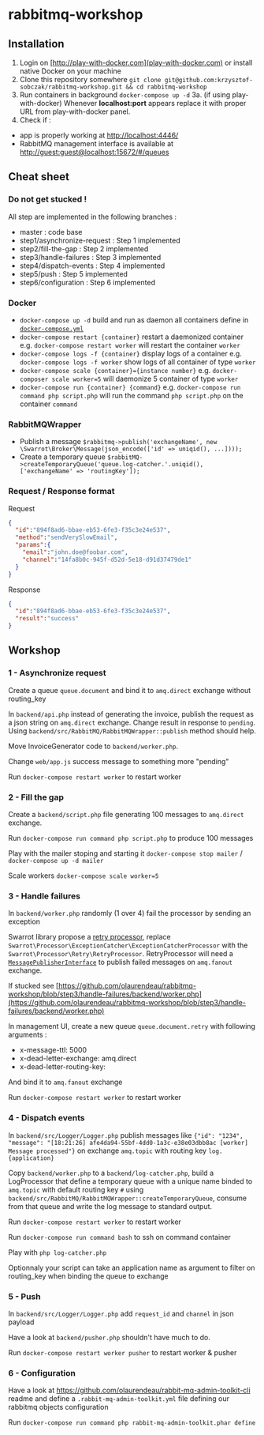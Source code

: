 # rabbitmq-workshop

## Installation

1. Login on [http://play-with-docker.com](play-with-docker.com) or install native Docker on your machine
2. Clone this repository somewhere `git clone git@github.com:krzysztof-sobczak/rabbitmq-workshop.git && cd rabbitmq-workshop`
3. Run containers in background `docker-compose up -d`
3a. (if using play-with-docker) Whenever **localhost:port** appears replace it with proper URL from play-with-docker panel.
5. Check if :
  * app is properly working at [http://localhost:4446/](http://localhost:4446/)
  * RabbitMQ management interface is available at [http://guest:guest@localhost:15672/#/queues](http://guest:guest@localhost:15672/#/queues)

## Cheat sheet

### Do not get stucked !

All step are implemented in the following branches :
- master : code base
- step1/asynchronize-request : Step 1 implemented
- step2/fill-the-gap : Step 2 implemented
- step3/handle-failures : Step 3 implemented
- step4/dispatch-events : Step 4 implemented
- step5/push : Step 5 implemented
- step6/configuration : Step 6 implemented

### Docker

* `docker-compose up -d` build and run as daemon all containers define in [`docker-compose.yml`](https://github.com/olaurendeau/rabbitmq-workshop/blob/master/docker-compose.yml)
* `docker-compose restart {container}` restart a daemonized container e.g. `docker-compose restart worker` will restart the container `worker`
* `docker-compose logs -f {container}` display logs of a container e.g. `docker-compose logs -f worker` show logs of all container of type `worker`
* `docker-compose scale {container}={instance number}` e.g. `docker-composer scale worker=5` will daemonize 5 container of type `worker`
* `docker-compose run {container} {command}` e.g. `docker-compose run command php script.php` will run the command `php script.php` on the container `command`

### RabbitMQWrapper

* Publish a message `$rabbitmq->publish('exchangeName', new \Swarrot\Broker\Message(json_encode(['id' => uniqid(), ...])));`
* Create a temporary queue `$rabbitMQ->createTemporaryQueue('queue.log-catcher.'.uniqid(), ['exchangeName' => 'routingKey']);`

### Request / Response format

Request
```json
{
  "id":"894f8ad6-bbae-eb53-6fe3-f35c3e24e537",
  "method":"sendVerySlowEmail",
  "params":{
    "email":"john.doe@foobar.com",
    "channel":"14fa8b0c-945f-d52d-5e18-d91d37479de1"
  }
}
```

Response
```json
{
  "id":"894f8ad6-bbae-eb53-6fe3-f35c3e24e537",
  "result":"success"
}
```

## Workshop

### 1 - Asynchronize request

Create a queue `queue.document` and bind it to `amq.direct` exchange without routing_key

In `backend/api.php` instead of generating the invoice, publish the request as a json string on `amq.direct` exchange. Change result in response to `pending`. Using `backend/src/RabbitMQ/RabbitMQWrapper::publish` method should help.

Move InvoiceGenerator code to `backend/worker.php`.

Change `web/app.js` success message to something more "pending"

Run `docker-compose restart worker` to restart worker

### 2 - Fill the gap

Create a `backend/script.php` file generating 100 messages to `amq.direct` exchange.

Run `docker-compose run command php script.php` to produce 100 messages

Play with the mailer stoping and starting it `docker-compose stop mailer` / `docker-compose up -d mailer`

Scale workers `docker-compose scale worker=5`

### 3 - Handle failures

In `backend/worker.php` randomly (1 over 4) fail the processor by sending an exception

Swarrot library propose a [retry processor](https://github.com/swarrot/swarrot/tree/master/src/Swarrot/Processor/Retry), replace `Swarrot\Processor\ExceptionCatcher\ExceptionCatcherProcessor` with the `Swarrot\Processor\Retry\RetryProcessor`.
RetryProcessor will need a [`MessagePublisherInterface`](https://github.com/olaurendeau/rabbitmq-workshop/blob/master/backend/src/RabbitMQ/RabbitMQWrapper.php#L45-L51) to publish failed messages on `amq.fanout` exchange.

If stucked see [https://github.com/olaurendeau/rabbitmq-workshop/blob/step3/handle-failures/backend/worker.php](https://github.com/olaurendeau/rabbitmq-workshop/blob/step3/handle-failures/backend/worker.php)

In management UI, create a new queue `queue.document.retry` with following arguments :
* x-message-ttl:	5000
* x-dead-letter-exchange:	amq.direct
* x-dead-letter-routing-key:	

And bind it to `amq.fanout` exchange

Run `docker-compose restart worker` to restart worker

### 4 - Dispatch events

In `backend/src/Logger/Logger.php` publish messages like `{"id": "1234", "message": "[18:21:26] afe4da94-55bf-4dd0-1a3c-e38e03dbb8ac [worker] Message processed"}` on exchange `amq.topic` with routing key `log.{application}`

Copy `backend/worker.php` to a `backend/log-catcher.php`, build a LogProcessor that define a temporary queue with a unique name binded to `amq.topic` with default routing key `#` using `backend/src/RabbitMQ/RabbitMQWrapper::createTemporaryQueue`, consume from that queue and write the log message to standard output.

Run `docker-compose restart worker` to restart worker

Run `docker-compose run command bash` to ssh on command container

Play with `php log-catcher.php`

Optionnaly your script can take an application name as argument to filter on routing_key when binding the queue to exchange

### 5 - Push

In `backend/src/Logger/Logger.php` add `request_id` and `channel` in json payload

Have a look at `backend/pusher.php` shouldn't have much to do.

Run `docker-compose restart worker pusher` to restart worker & pusher

### 6 - Configuration

Have a look at https://github.com/olaurendeau/rabbit-mq-admin-toolkit-cli readme and define a `.rabbit-mq-admin-toolkit.yml` file defining our rabbitmq objects configuration

Run `docker-compose run command php rabbit-mq-admin-toolkit.phar define`
